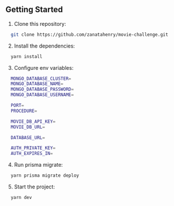 ## Getting Started
1. Clone this repository:
```bash
  git clone https://github.com/zanatahenry/movie-challenge.git
```
2. Install the dependencies:
```bash
  yarn install
```

3. Configure env variables:
```bash
  MONGO_DATABASE_CLUSTER=
  MONGO_DATABASE_NAME=
  MONGO_DATABASE_PASSWORD=
  MONGO_DATABASE_USERNAME=

  PORT=
  PROCEDURE=

  MOVIE_DB_API_KEY=
  MOVIE_DB_URL=

  DATABASE_URL=

  AUTH_PRIVATE_KEY=
  AUTH_EXPIRES_IN=
```

4. Run prisma migrate:
```bash
  yarn prisma migrate deploy
```

5. Start the project:
```bash
  yarn dev
```